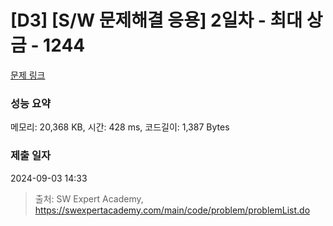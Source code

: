 # [D3] [S/W 문제해결 응용] 2일차 - 최대 상금 - 1244 

[문제 링크](https://swexpertacademy.com/main/code/problem/problemDetail.do?contestProbId=AV15Khn6AN0CFAYD) 

### 성능 요약

메모리: 20,368 KB, 시간: 428 ms, 코드길이: 1,387 Bytes

### 제출 일자

2024-09-03 14:33



> 출처: SW Expert Academy, https://swexpertacademy.com/main/code/problem/problemList.do
